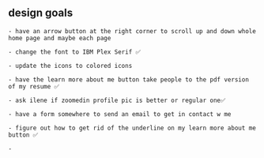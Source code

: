 ## design goals

    - have an arrow button at the right corner to scroll up and down whole home page and maybe each page

    - change the font to IBM Plex Serif ✅

    - update the icons to colored icons

    - have the learn more about me button take people to the pdf version of my resume ✅

    - ask ilene if zoomedin profile pic is better or regular one✅

    - have a form somewhere to send an email to get in contact w me 

    - figure out how to get rid of the underline on my learn more about me button ✅

    - 